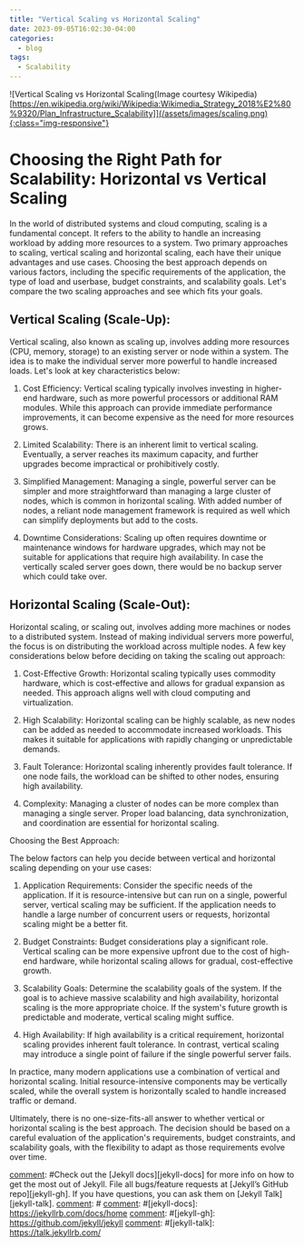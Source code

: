 ```yaml
---
title: "Vertical Scaling vs Horizontal Scaling"
date: 2023-09-05T16:02:30-04:00
categories:
  - blog
tags:
  - Scalability
---
```

![Vertical Scaling vs Horizontal Scaling(Image courtesy Wikipedia)[https://en.wikipedia.org/wiki/Wikipedia:Wikimedia_Strategy_2018%E2%80%9320/Plan_Infrastructure_Scalability]](/assets/images/scaling.png){:class="img-responsive"}

# Choosing the Right Path for Scalability: Horizontal vs Vertical Scaling

In the world of distributed systems and cloud computing, scaling is a fundamental concept. It refers to the ability to handle an increasing workload by adding more resources to a system. Two primary approaches to scaling, vertical scaling and horizontal scaling, each have their unique advantages and use cases. Choosing the best approach depends on various factors, including the specific requirements of the application, the type of load and userbase, budget constraints, and scalability goals. Let's compare the two scaling approaches and see which fits your goals.

## Vertical Scaling (Scale-Up):

Vertical scaling, also known as scaling up, involves adding more resources (CPU, memory, storage) to an existing server or node within a system. The idea is to make the individual server more powerful to handle increased loads. Let's look at key characteristics below:

1. Cost Efficiency:
Vertical scaling typically involves investing in higher-end hardware, such as more powerful processors or additional RAM modules. While this approach can provide immediate performance improvements, it can become expensive as the need for more resources grows.

2. Limited Scalability:
There is an inherent limit to vertical scaling. Eventually, a server reaches its maximum capacity, and further upgrades become impractical or prohibitively costly.

3. Simplified Management:
Managing a single, powerful server can be simpler and more straightforward than managing a large cluster of nodes, which is common in horizontal scaling. With added number of nodes, a reliant node management framework is required as well which can simplify deployments but add to the costs.

4. Downtime Considerations:
Scaling up often requires downtime or maintenance windows for hardware upgrades, which may not be suitable for applications that require high availability. In case the vertically scaled server goes down, there would be no backup server which could take over.

## Horizontal Scaling (Scale-Out):

Horizontal scaling, or scaling out, involves adding more machines or nodes to a distributed system. Instead of making individual servers more powerful, the focus is on distributing the workload across multiple nodes. A few key considerations below before deciding on taking the scaling out approach:

1. Cost-Effective Growth:
Horizontal scaling typically uses commodity hardware, which is cost-effective and allows for gradual expansion as needed. This approach aligns well with cloud computing and virtualization.

2. High Scalability:
Horizontal scaling can be highly scalable, as new nodes can be added as needed to accommodate increased workloads. This makes it suitable for applications with rapidly changing or unpredictable demands.

3. Fault Tolerance:
Horizontal scaling inherently provides fault tolerance. If one node fails, the workload can be shifted to other nodes, ensuring high availability.

4. Complexity:
Managing a cluster of nodes can be more complex than managing a single server. Proper load balancing, data synchronization, and coordination are essential for horizontal scaling.

Choosing the Best Approach:

The below factors can help you decide between vertical and horizontal scaling depending on your use cases:

1. Application Requirements:
Consider the specific needs of the application. If it is resource-intensive but can run on a single, powerful server, vertical scaling may be sufficient. If the application needs to handle a large number of concurrent users or requests, horizontal scaling might be a better fit.

2. Budget Constraints:
Budget considerations play a significant role. Vertical scaling can be more expensive upfront due to the cost of high-end hardware, while horizontal scaling allows for gradual, cost-effective growth.

3. Scalability Goals:
Determine the scalability goals of the system. If the goal is to achieve massive scalability and high availability, horizontal scaling is the more appropriate choice. If the system's future growth is predictable and moderate, vertical scaling might suffice.

4. High Availability:
If high availability is a critical requirement, horizontal scaling provides inherent fault tolerance. In contrast, vertical scaling may introduce a single point of failure if the single powerful server fails.

In practice, many modern applications use a combination of vertical and horizontal scaling. Initial resource-intensive components may be vertically scaled, while the overall system is horizontally scaled to handle increased traffic or demand.

Ultimately, there is no one-size-fits-all answer to whether vertical or horizontal scaling is the best approach. The decision should be based on a careful evaluation of the application's requirements, budget constraints, and scalability goals, with the flexibility to adapt as those requirements evolve over time.

[comment]: #
[comment]: #Check out the [Jekyll docs][jekyll-docs] for more info on how to get the most out of Jekyll. File all bugs/feature requests at [Jekyll’s GitHub repo][jekyll-gh]. If you have questions, you can ask them on [Jekyll Talk][jekyll-talk].
[comment]: #
[comment]: #[jekyll-docs]: https://jekyllrb.com/docs/home
[comment]: #[jekyll-gh]:   https://github.com/jekyll/jekyll
[comment]: #[jekyll-talk]: https://talk.jekyllrb.com/
